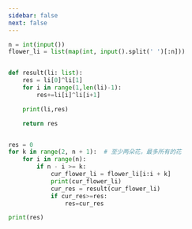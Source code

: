 ```yaml
---
sidebar: false
next: false
---
```

<BlogInfo/>






```python
n = int(input())
flower_li = list(map(int, input().split(' ')[:n]))


def result(li: list):
    res = li[0]^li[1]
    for i in range(1,len(li)-1):
        res+=li[i]^li[i+1]

    print(li,res)

    return res


res = 0
for k in range(2, n + 1):  # 至少两朵花，最多所有的花
    for i in range(n):
        if n - i >= k:
            cur_flower_li = flower_li[i:i + k]
            print(cur_flower_li)
            cur_res = result(cur_flower_li)
            if cur_res>=res:
                res=cur_res

print(res)

```






<ActionBox />
        
<style>#top-box {margin-top:0.5rem!important;}</style>